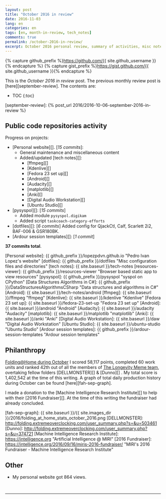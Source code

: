 ```yaml
---
layout: post
title: "October 2016 in review"
date: 2016-11-03
lang: en
categories: en
tags: [en, month-in-review, tech_notes]
comments: true
permalink: /october-2016-in-review/
excerpt: October 2016 personal review, summary of activities, misc notes...
---
```


{% capture github_prefix %}https://github.com/{{ site.github_username }}{% endcapture %}
{% capture gist_prefix %}https://gist.github.com/{{ site.github_username }}{% endcapture %}

This is the *October 2016 in review* post. The previous monthly review post is
[here][september-review].  The contents are:

* TOC
{:toc}

[september-review]: {% post_url 2016/2016-10-06-september-2016-in-review %}

## Public code repositories activity ###################################

Progress on projects:

- [Personal website][]. [*15 commits*]:
  - General maintenance and miscellaneous content
  - Added/updated [tech notes][]:
    - [ffmpeg][]
    - [Kdenlive][]
    - [Fedora 23 set up][]
    - [Android][]
    - [Audacity][]
    - [matplotlib][]
    - [Anki][]
    - [Digital Audio Workstation][]
    - [Ubuntu Studio][]
- [pysyspol][]: [*15 commits*]
  - Added module `pysyspol.digikam`
  - Added script `taskcoach-category-efforts`
- [dotfiles][]: [*6 commits*] Added config for QjackCtl, Calf, Scarlett 2i2,
  BAF-006 & GSR180BK.
- [Ardour session templates][]: [*1 commit*]

**37 commits total**.

[Personal website]: {{ github_prefix }}/lopezpdvn.github.io "Pedro Ivan Lopez's website"
[dotfiles]: {{ github_prefix }}/dotfiles "Misc configuration files and directories"
[tech notes]: {{ site.baseurl }}/tech-notes
[resources-viewer]: {{ github_prefix }}/resources-viewer "Browser based static app to view resources"
[pysyspol]: {{ github_prefix }}/pysyspol "syspol on CPython"
[Data Structures Algorithms in C#]: {{ github_prefix }}/DataStructuresAlgorithmsCSharp "Data structures and algorithms in C#"
[Android]: {{ site.baseurl }}/tech-notes/android
[ffmpeg]: {{ site.baseurl }}/ffmpeg "ffmpeg"
[Kdenlive]: {{ site.baseurl }}/kdenlive "Kdenlive"
[Fedora 23 set up]: {{ site.baseurl }}/fedora-23-set-up "Fedora 23 set up"
[Android]: {{ site.baseurl }}/android "Android"
[Audacity]: {{ site.baseurl }}/audacity "Audacity"
[matplotlib]: {{ site.baseurl }}/matplotlib "matplotlib"
[Anki]: {{ site.baseurl }}/anki "Anki"
[Digital Audio Workstation]: {{ site.baseurl }}/daw "Digital Audio Workstation"
[Ubuntu Studio]: {{ site.baseurl }}/ubuntu-studio "Ubuntu Studio"
[Ardour session templates]: {{ github_prefix }}/ardour-session-templates "Ardour session templates"

## Philanthropy #######################################################

[Folding@Home during October][fah-stats] I scored 58,117 points, completed 60
work units and ranked 42th out of all the members of
[The Longevity Meme team][], overtaking fellow folders [DELLMONSTER][] &
[Dunno][] . My total score is 1,402,542 at the time of this writing.  A graph
of total daily production history during October can be found
[here][fah-sep-graph].

I made a donation to the [Machine Intelligence Research Institute][] to help
with their [2016 Fundraiser][]. At the time of this writing the fundraiser had
already concluded.

[fah-stats]: http://folding.extremeoverclocking.com/user_summary.php?s=&u=648628 "dreilopz - User Summary - EXTREME Overclocking Folding @ Home Stats"
[The Longevity Meme team]: http://folding.extremeoverclocking.com/user_list.php?s=&t=32461 "The Longevity Meme Individual Users List"
[fah-sep-graph]: {{ site.baseurl }}/{{ site.images_dir }}/2016/folding_at_home_stats_october_2016.png
[DELLMONSTER]: http://folding.extremeoverclocking.com/user_summary.php?s=&u=503461
[Dunno]: http://folding.extremeoverclocking.com/user_summary.php?s=&u=374721
[Machine Intelligence Research Institute]: https://intelligence.org "Artificial Intelligence @ MIRI"
[2016 Fundraiser]: https://intelligence.org/2016/09/16/miris-2016-fundraiser/ "MIRI's 2016 Fundraiser - Machine Intelligence Research Institute"

## Other ###############################################################

- My personal website got 864 views.

<br/>

---
